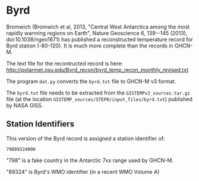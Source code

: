 Byrd
====

Bromwich (Bromwich et al, 2013, "Central West Antarctica among
the most rapidly warming regions on Earth", Nature Geoscience 6,
139--145 (2013), doi:10.1038/ngeo1671) has published a
reconstructed temperature record for Byrd station (-80-120). It
is much more complete than the records in GHCN-M.

The text file for the recontructed record is here:
http://polarmet.osu.edu/Byrd_recon/byrd_temp_recon_monthly_revised.txt

The program `dat.py` converts the `byrd.txt` file to GHCN-M v3 format.

The `byrd.txt` file needs to be extracted from the
`GISTEMPv3_sources.tar.gz` file (at the location
`GISTEMP_sources/STEP0/input_files/byrd.txt`) published by NASA GISS.

## Station Identifiers

This version of the Byrd record is assigned a station identifier of:

    79889324000

"798" is a fake country in the Antarctic 7xx range used by GHCN-M.

"89324" is Byrd's WMO identifier (in a recent WMO Volume A)
